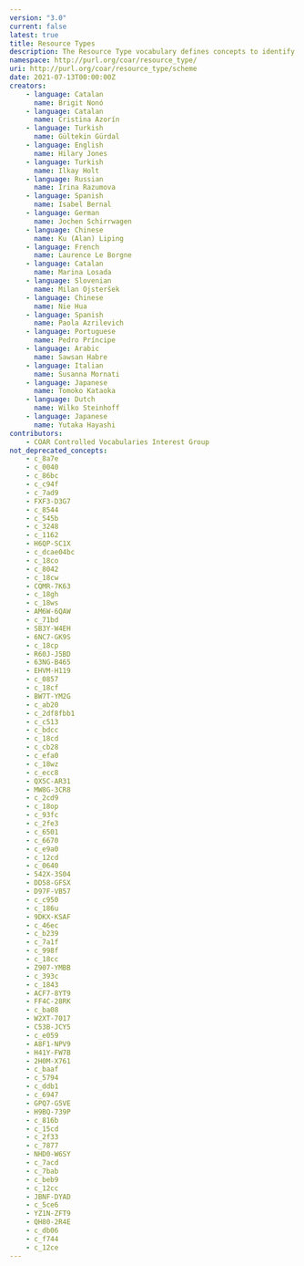```yaml
---
version: "3.0"
current: false
latest: true
title: Resource Types
description: The Resource Type vocabulary defines concepts to identify the genre of a resource. Such resources, like publications, research data, audio and video objects, are typically deposited in institutional and thematic repositories or published in ejournals. This vocabulary supports a hierarchical model that relates narrower and broader concepts. Multilingual labels regard regional distinctions in language and term. Concepts of this vocabulary are mapped with terms and concepts of similar vocabularies and dictionaries.
namespace: http://purl.org/coar/resource_type/
uri: http://purl.org/coar/resource_type/scheme
date: 2021-07-13T00:00:00Z
creators:
    - language: Catalan
      name: Brigit Nonó
    - language: Catalan
      name: Cristina Azorín
    - language: Turkish
      name: Gültekin Gürdal
    - language: English
      name: Hilary Jones
    - language: Turkish
      name: Ilkay Holt
    - language: Russian
      name: Irina Razumova
    - language: Spanish
      name: Isabel Bernal
    - language: German
      name: Jochen Schirrwagen
    - language: Chinese
      name: Ku (Alan) Liping
    - language: French
      name: Laurence Le Borgne
    - language: Catalan
      name: Marina Losada
    - language: Slovenian
      name: Milan Ojsteršek
    - language: Chinese
      name: Nie Hua
    - language: Spanish
      name: Paola Azrilevich
    - language: Portuguese
      name: Pedro Príncipe
    - language: Arabic
      name: Sawsan Habre
    - language: Italian
      name: Susanna Mornati
    - language: Japanese
      name: Tomoko Kataoka
    - language: Dutch
      name: Wilko Steinhoff
    - language: Japanese
      name: Yutaka Hayashi
contributors:
    - COAR Controlled Vocabularies Interest Group
not_deprecated_concepts:
    - c_8a7e
    - c_0040
    - c_86bc
    - c_c94f
    - c_7ad9
    - FXF3-D3G7
    - c_8544
    - c_545b
    - c_3248
    - c_1162
    - H6QP-SC1X
    - c_dcae04bc
    - c_18co
    - c_8042
    - c_18cw
    - CQMR-7K63
    - c_18gh
    - c_18ws
    - AM6W-6QAW
    - c_71bd
    - SB3Y-W4EH
    - 6NC7-GK9S
    - c_18cp
    - R60J-J5BD
    - 63NG-B465
    - EHVM-H119
    - c_0857
    - c_18cf
    - BW7T-YM2G
    - c_ab20
    - c_2df8fbb1
    - c_c513
    - c_bdcc
    - c_18cd
    - c_cb28
    - c_efa0
    - c_18wz
    - c_ecc8
    - QX5C-AR31
    - MW8G-3CR8
    - c_2cd9
    - c_18op
    - c_93fc
    - c_2fe3
    - c_6501
    - c_6670
    - c_e9a0
    - c_12cd
    - c_0640
    - 542X-3S04
    - DD58-GFSX
    - D97F-VB57
    - c_c950
    - c_186u
    - 9DKX-KSAF
    - c_46ec
    - c_b239
    - c_7a1f
    - c_998f
    - c_18cc
    - Z907-YMBB
    - c_393c
    - c_1843
    - ACF7-8YT9
    - FF4C-28RK
    - c_ba08
    - W2XT-7017
    - C53B-JCY5
    - c_e059
    - A8F1-NPV9
    - H41Y-FW7B
    - 2H0M-X761
    - c_baaf
    - c_5794
    - c_ddb1
    - c_6947
    - GPQ7-G5VE
    - H9BQ-739P
    - c_816b
    - c_15cd
    - c_2f33
    - c_7877
    - NHD0-W6SY
    - c_7acd
    - c_7bab
    - c_beb9
    - c_12cc
    - JBNF-DYAD
    - c_5ce6
    - YZ1N-ZFT9
    - QH80-2R4E
    - c_db06
    - c_f744
    - c_12ce
---
```


